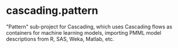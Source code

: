 cascading.pattern
=================

"Pattern" sub-project for Cascading, which uses Cascading flows as containers for machine learning models, importing PMML model descriptions from R, SAS, Weka, Matlab, etc.